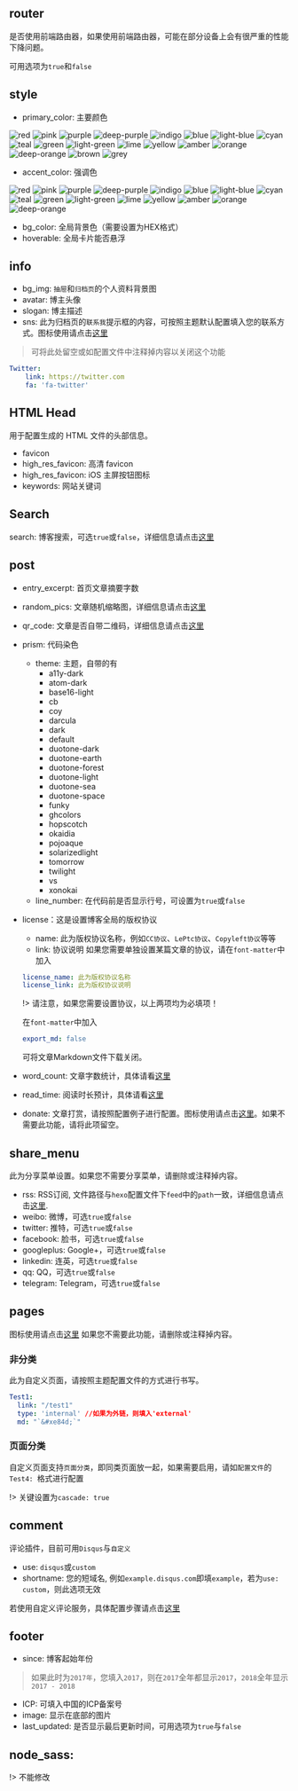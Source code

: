 ## router
是否使用前端路由器，如果使用前端路由器，可能在部分设备上会有很严重的性能下降问题。

可用选项为`true`和`false`

## style
- primary_color: 主要颜色

![red](https://img.shields.io/badge/primary_color-red-%23F44336.svg?style=flat-square&colorB=F44336) ![pink](https://img.shields.io/badge/primary_color-pink-%23E91E63.svg?style=flat-square&colorB=E91E63) ![purple](https://img.shields.io/badge/primary_color-purple-%239C27B0.svg?style=flat-square&colorB=9C27B0) ![deep-purple](https://img.shields.io/badge/primary_color-deep--purple-%23673AB7.svg?style=flat-square&colorB=673AB7) ![indigo](https://img.shields.io/badge/primary_color-indigo-%233F51B5.svg?style=flat-square&colorB=3F51B5) ![blue](https://img.shields.io/badge/primary_color-blue-%232196F3.svg?style=flat-square&colorB=2196F3) ![light-blue](https://img.shields.io/badge/primary_color-light--blue-%2303A9F4.svg?style=flat-square&colorB=03A9F4) ![cyan](https://img.shields.io/badge/primary_color-cyan-%2300BCD4.svg?style=flat-square&colorB=00BCD4) ![teal](https://img.shields.io/badge/primary_color-teal-%23009688.svg?style=flat-square&colorB=009688) ![green](https://img.shields.io/badge/primary_color-green-%234CAF50.svg?style=flat-square&colorB=4CAF50) ![light-green](https://img.shields.io/badge/primary_color-light--green-%238BC34A.svg?style=flat-square&colorB=8BC34A) ![lime](https://img.shields.io/badge/primary_color-lime-%23CDDC39.svg?style=flat-square&colorB=CDDC39) ![yellow](https://img.shields.io/badge/primary_color-yellow-%23FFEB3B.svg?style=flat-square&colorB=FFEB3B) ![amber](https://img.shields.io/badge/primary_color-amber-%23FFC107.svg?style=flat-square&colorB=FFC107) ![orange](https://img.shields.io/badge/primary_color-orange-%23FF9800.svg?style=flat-square&colorB=FF9800) ![deep-orange](https://img.shields.io/badge/primary_color-deep--orange-%23FF5722.svg?style=flat-square&colorB=FF5722) ![brown](https://img.shields.io/badge/primary_color-brown-%23795548.svg?style=flat-square&colorB=795548) ![grey](https://img.shields.io/badge/primary_color-grey-%239E9E9E.svg?style=flat-square&colorB=9E9E9E)

- accent_color: 强调色

![red](https://img.shields.io/badge/accent_color-red-%23FF5252.svg?style=flat-square&colorB=FF5252) ![pink](https://img.shields.io/badge/accent_color-pink-%23FF4081.svg?style=flat-square&colorB=FF4081) ![purple](https://img.shields.io/badge/accent_color-purple-%23E040FB.svg?style=flat-square&colorB=E040FB) ![deep-purple](https://img.shields.io/badge/accent_color-deep--purple-%237C4DFF.svg?style=flat-square&colorB=7C4DFF) ![indigo](https://img.shields.io/badge/accent_color-indigo-%23536DFE.svg?style=flat-square&colorB=536DFE) ![blue](https://img.shields.io/badge/accent_color-blue-%23448AFF.svg?style=flat-square&colorB=448AFF) ![light-blue](https://img.shields.io/badge/accent_color-light--blue-%2340C4FF.svg?style=flat-square&colorB=40C4FF) ![cyan](https://img.shields.io/badge/accent_color-cyan-%2318FFFF.svg?style=flat-square&colorB=18FFFF) ![teal](https://img.shields.io/badge/accent_color-teal-%2364FFDA.svg?style=flat-square&colorB=64FFDA) ![green](https://img.shields.io/badge/accent_color-green-%2369F0AE.svg?style=flat-square&colorB=69F0AE) ![light-green](https://img.shields.io/badge/accent_color-light--green-%23B2FF59.svg?style=flat-square&colorB=B2FF59) ![lime](https://img.shields.io/badge/accent_color-lime-%23EEFF41.svg?style=flat-square&colorB=EEFF41) ![yellow](https://img.shields.io/badge/accent_color-yellow-%23FFFF00.svg?style=flat-square&colorB=FFFF00) ![amber](https://img.shields.io/badge/accent_color-amber-%23FFD740.svg?style=flat-square&colorB=FFD740) ![orange](https://img.shields.io/badge/accent_color-orange-%23FFAB40.svg?style=flat-square&colorB=FFAB40) ![deep-orange](https://img.shields.io/badge/accent_color-deep--orange-%23FF6E40.svg?style=flat-square&colorB=FF6E40)

- bg_color: 全局背景色（需要设置为HEX格式）
- hoverable: 全局卡片能否悬浮

## info
- bg_img: `抽屉`和`归档页`的个人资料背景图
- avatar: 博主头像
- slogan: 博主描述
- sns:
此为归档页的`联系我`提示框的内容，可按照主题默认配置填入您的联系方式。图标使用请点击[这里](/zh-cn/advanced?id=icons)
> 可将此处留空或如配置文件中注释掉内容以关闭这个功能

```` yaml
Twitter:
    link: https://twitter.com
    fa: 'fa-twitter'
````

## HTML Head
用于配置生成的 HTML 文件的头部信息。
- favicon
- high_res_favicon: 高清 favicon
- high_res_favicon: iOS 主屏按钮图标
- keywords: 网站关键词

## Search
search: 博客搜索，可选`true`或`false`，详细信息请点击[这里](/zh-cn/plugins?id=搜索)

## post
- entry_excerpt: 首页文章摘要字数
- random_pics: 文章随机缩略图，详细信息请点击[这里](/zh-cn/advanced?id=random_pics)
- qr_code: 文章是否自带二维码，详细信息请点击[这里](/zh-cn/plugins?id=qr_code)
- prism: 代码染色
  - theme: 主题，自带的有
    - a11y-dark
    - atom-dark
    - base16-light
    - cb
    - coy
    - darcula
    - dark
    - default
    - duotone-dark
    - duotone-earth
    - duotone-forest
    - duotone-light
    - duotone-sea
    - duotone-space
    - funky
    - ghcolors
    - hopscotch
    - okaidia
    - pojoaque
    - solarizedlight
    - tomorrow
    - twilight
    - vs
    - xonokai
  - line_number: 在代码前是否显示行号，可设置为`true`或`false`
- license：这是设置博客全局的版权协议
  - name: 此为版权协议名称，例如`CC协议`、`LePtc协议`、`Copyleft协议`等等
  - link: 协议说明
  如果您需要单独设置某篇文章的协议，请在`font-matter`中加入
  ```` yaml
  license_name: 此为版权协议名称
  license_link: 此为版权协议说明
  ````

  !> 请注意，如果您需要设置协议，以上两项均为必填项！

  在`font-matter`中加入
  ```` yaml
  export_md: false
  ````
  可将文章Markdown文件下载关闭。

- word_count: 文章字数统计，具体请看[这里](/zh-cn/plugins?id=word_count)
- read_time: 阅读时长预计，具体请看[这里](/zh-cn/plugins?id=word_count)
- donate: 文章打赏，请按照配置例子进行配置。图标使用请点击[这里](/zh-cn/advanced?id=icons)。如果不需要此功能，请将此项留空。

## share_menu
此为分享菜单设置。如果您不需要分享菜单，请删除或注释掉内容。
- rss: RSS订阅, 文件路径与`hexo`配置文件下`feed`中的`path`一致，详细信息请点击[这里](/zh-cn/plugins?id=rss).
- weibo: 微博，可选`true`或`false`
- twitter: 推特，可选`true`或`false`
- facebook: 脸书，可选`true`或`false`
- googleplus: Google+，可选`true`或`false`
- linkedin: 连英，可选`true`或`false`
- qq: QQ，可选`true`或`false`
- telegram: Telegram，可选`true`或`false`

## pages
图标使用请点击[这里](/zh-cn/advanced?id=icons)
如果您不需要此功能，请删除或注释掉内容。

### 非分类
此为自定义页面，请按照主题配置文件的方式进行书写。
```` yaml
Test1:
  link: "/test1"
  type: 'internal' //如果为外链，则填入'external'
  md: "`&#xe84d;`"
````

### 页面分类
自定义页面支持`页面分类`，即同类页面放一起，如果需要启用，请如`配置文件`的`Test4: `格式进行配置

!> 关键设置为`cascade: true`

## comment
评论插件，目前可用`Disqus`与`自定义`
- use: `disqus`或`custom`
- shortname: 您的短域名, 例如`example.disqus.com`即填`example`，若为`use: custom`，则此选项无效

若使用自定义评论服务，具体配置步骤请点击[这里](/zh-cn/advanced?id=customcomment)

## footer
- since: 博客起始年份

> 如果此时为`2017年`，您填入`2017`，则在`2017`全年都显示`2017`，`2018`全年显示`2017 - 2018`

- ICP: 可填入中国的ICP备案号
- image: 显示在底部的图片
- last_updated: 是否显示最后更新时间，可用选项为`true`与`false`

## node_sass:

!> 不能修改
